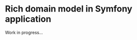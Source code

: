 Rich domain model in Symfony application
========================================

Work in progress...
